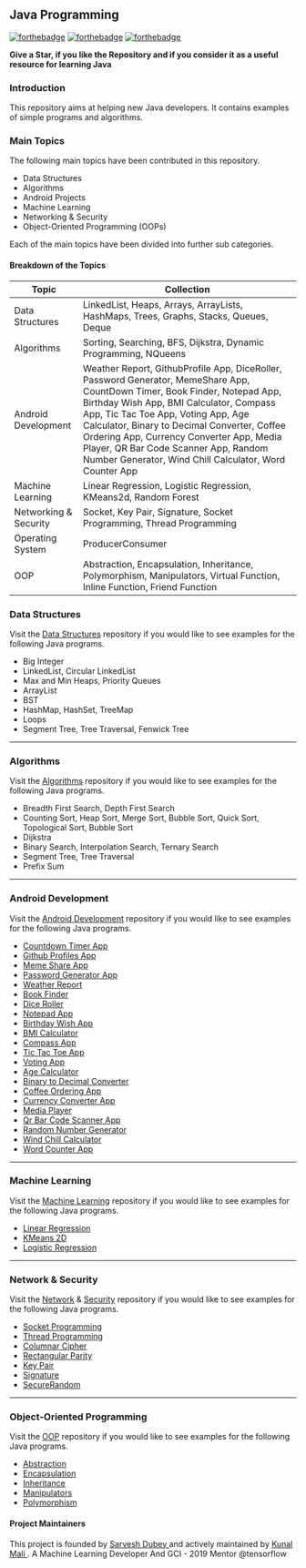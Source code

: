 
## Java Programming

[![forthebadge](https://forthebadge.com/images/badges/built-with-love.svg)](https://forthebadge.com) [![forthebadge](https://forthebadge.com/images/badges/for-you.svg)](https://forthebadge.com) [![forthebadge](https://forthebadge.com/images/badges/made-with-java.svg)](https://forthebadge.com) 

**Give a Star, if you like the Repository and if you consider it as a useful resource for learning Java**

### Introduction
This repository aims at helping new Java developers. It contains examples of simple programs and algorithms. 

### Main Topics

The following main topics have been contributed in this repository. 

- Data Structures
- Algorithms
- Android Projects
- Machine Learning
- Networking & Security
- Object-Oriented Programming (OOPs) 

Each of the main topics have been divided into further sub categories. 

#### Breakdown of the Topics

| Topic | Collection |
| ------ | ------ |
| Data Structures | LinkedList, Heaps, Arrays, ArrayLists, HashMaps, Trees, Graphs, Stacks, Queues, Deque|
| Algorithms | Sorting, Searching, BFS, Dijkstra, Dynamic Programming, NQueens | 
| Android Development | Weather Report, GithubProfile App, DiceRoller, Password Generator, MemeShare App, CountDown Timer, Book Finder, Notepad App, Birthday Wish App, BMI Calculator, Compass App, Tic Tac Toe App, Voting App, Age Calculator, Binary to Decimal Converter, Coffee Ordering App, Currency Converter App, Media Player, QR Bar Code Scanner App, Random Number Generator, Wind Chill Calculator, Word Counter App| 
| Machine Learning | Linear Regression, Logistic Regression, KMeans2d, Random Forest |
| Networking & Security | Socket, Key Pair, Signature, Socket Programming, Thread Programming |
| Operating System | ProducerConsumer |
| OOP | Abstraction, Encapsulation, Inheritance, Polymorphism, Manipulators, Virtual Function, Inline Function, Friend Function|

### Data Structures 

Visit the [Data Structures](https://github.com/dubesar/Java-A-Z/tree/master/Data%20Structures) repository if you would like to see examples for the following Java programs.

- Big Integer
- LinkedList, Circular LinkedList
- Max and Min Heaps, Priority Queues
- ArrayList
- BST
- HashMap, HashSet, TreeMap
- Loops
- Segment Tree, Tree Traversal, Fenwick Tree

___

### Algorithms

Visit the [Algorithms](https://github.com/dubesar/Java-A-Z/tree/master/Algorithms) repository if you would like to see examples for the following Java programs.

- Breadth First Search, Depth First Search
- Counting Sort, Heap Sort, Merge Sort, Bubble Sort, Quick Sort, Topological Sort,  Bubble Sort
- Dijkstra
- Binary Search, Interpolation Search, Ternary Search
- Segment Tree, Tree Traversal
- Prefix Sum

___

### Android Development

Visit the [Android Development](https://github.com/dubesar/Java-A-Z/tree/master/Android%20Projects) repository if you would like to see examples for the following Java programs.

- [Countdown Timer App](https://github.com/dubesar/Java-A-Z/tree/master/Android%20Projects/CountdownTimerApp)
- [Github Profiles App](https://github.com/dubesar/Java-A-Z/tree/master/Android%20Projects/GithubProfilesApp)
- [Meme Share App](https://github.com/dubesar/Java-A-Z/tree/master/Android%20Projects/MemeShareApp)
- [Password Generator App](https://github.com/dubesar/Java-A-Z/tree/master/Android%20Projects/PasswordGeneratorApp)
- [Weather Report](https://github.com/dubesar/Java-A-Z/tree/master/Android%20Projects/WeatherReport)
- [Book Finder](https://github.com/dubesar/Java-A-Z/tree/master/Android%20Projects/Book%20Finder)
- [Dice Roller](https://github.com/dubesar/Java-A-Z/tree/master/Android%20Projects/DiceRoller)
- [Notepad App](https://github.com/dubesar/Java-A-Z/tree/master/Android%20Projects/NotepadApp)
- [Birthday Wish App](https://github.com/dubesar/Java-A-Z/tree/master/Android%20Projects/BirthdayWishApp)
- [BMI Calculator](https://github.com/dubesar/Java-A-Z/tree/master/Android%20Projects/BMI%20Calculator)
- [Compass App](https://github.com/dubesar/Java-A-Z/tree/master/Android%20Projects/CompassApp)
- [Tic Tac Toe App](https://github.com/dubesar/Java-A-Z/tree/master/Android%20Projects/TicTacToe)
- [Voting App](https://github.com/dubesar/Java-A-Z/tree/master/Android%20Projects/VotingApp)
- [Age Calculator](https://github.com/dubesar/Java-A-Z/tree/master/Android%20Projects/AgeCalculator)
- [Binary to Decimal Converter](https://github.com/dubesar/Java-A-Z/tree/master/Android%20Projects/BinnaryToDecimal)
- [Coffee Ordering App](https://github.com/dubesar/Java-A-Z/tree/master/Android%20Projects/Coffee%20ordering%20app)
- [Currency Converter App](https://github.com/dubesar/Java-A-Z/tree/master/Android%20Projects/Currency_Converter)
- [Media Player](https://github.com/dubesar/Java-A-Z/tree/master/Android%20Projects/Media_Player)
- [Qr Bar Code Scanner App](https://github.com/dubesar/Java-A-Z/tree/master/Android%20Projects/QRBARCodeScanner)
- [Random Number Generator](https://github.com/dubesar/Java-A-Z/tree/master/Android%20Projects/RandomNumberApplication)
- [Wind Chill Calculator](https://github.com/dubesar/Java-A-Z/tree/master/Android%20Projects/WindChillCalculator)
- [Word Counter App](https://github.com/dubesar/Java-A-Z/tree/master/Android%20Projects/WordCounterApp)

___

### Machine Learning

Visit the [Machine Learning](https://github.com/dubesar/Java-A-Z/tree/master/Machine%20Learning) repository if you would like to see examples for the following Java programs.

- [Linear Regression](https://github.com/dubesar/Java-A-Z/blob/master/Machine%20Learning/LinearRegression.java)
- [KMeans 2D](https://github.com/dubesar/Java-A-Z/blob/master/Machine%20Learning/kmeans2d.java)
- [Logistic Regression](https://github.com/dubesar/Java-A-Z/blob/master/Machine%20Learning/logistic_regression.java)

___

### Network & Security 

Visit the [Network](https://github.com/dubesar/Java-A-Z/tree/master/Networking) & [Security](https://github.com/dubesar/Java-A-Z/tree/master/Security) repository if you would like to see examples for the following Java programs.

- [Socket Programming](https://github.com/dubesar/Java-A-Z/tree/master/socket%20programming)
- [Thread Programming](https://github.com/dubesar/Java-A-Z/tree/master/Thread_Programming)
- [Columnar Cipher](https://github.com/dubesar/Java-A-Z/blob/master/Networking/columnarcipher.java)
- [Rectangular Parity](https://github.com/dubesar/Java-A-Z/blob/master/Networking/rectparity.java)
- [Key Pair](https://github.com/dubesar/Java-A-Z/tree/master/Security/KeyPair)
- [Signature](https://github.com/dubesar/Java-A-Z/tree/master/Security/Signature)
- [SecureRandom](https://github.com/dubesar/Java-A-Z/tree/master/Security/SecureRandom)

___

### Object-Oriented Programming

Visit the [OOP](https://github.com/dubesar/Java-A-Z/tree/master/OOPs) repository if you would like to see examples for the following Java programs.

- [Abstraction](https://github.com/dubesar/Java-A-Z/blob/master/OOPs/abstraction.md)
- [Encapsulation](https://github.com/dubesar/Java-A-Z/blob/master/OOPs/encapsulation.md)
- [Inheritance](https://github.com/dubesar/Java-A-Z/blob/master/OOPs/encapsulation.md)
- [Manipulators](https://github.com/dubesar/Java-A-Z/blob/master/OOPs/encapsulation.md)
- [Polymorphism](https://github.com/dubesar/Java-A-Z/blob/master/OOPs/encapsulation.md)


#### Project Maintainers
This project is founded by [ Sarvesh Dubey ](https://github.com/dubesar) and actively maintained by [ Kunal Mali ](https://github.com/kunal299). A Machine Learning Developer And GCI - 2019 Mentor @tensorflow
